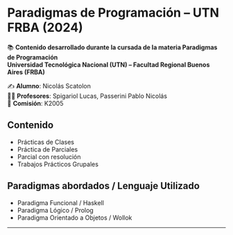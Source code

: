 # Paradigmas de Programación – UTN FRBA (2024)

📚 **Contenido desarrollado durante la cursada de la materia Paradigmas de Programación**  
**Universidad Tecnológica Nacional (UTN) – Facultad Regional Buenos Aires (FRBA)**  

✍️ **Alumno**: Nicolás Scatolon  
👨‍🏫 **Profesores**: Spigariol Lucas, Passerini Pablo Nicolás  
🔗 **Comisión**: K2005  

## Contenido

- Prácticas de Clases
- Práctica de Parciales
- Parcial con resolución
- Trabajos Prácticos Grupales

## Paradigmas abordados / Lenguaje Utilizado

- Paradigma Funcional / Haskell
- Paradigma Lógico / Prolog
- Paradigma Orientado a Objetos / Wollok

---
